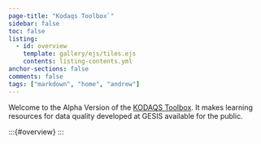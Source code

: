 ```yaml
---
page-title: "Kodaqs Toolbox`"
sidebar: false
toc: false
listing:
  - id: overview
    template: gallery/ejs/tiles.ejs
    contents: listing-contents.yml
anchor-sections: false
comments: false
tags: ["markdown", "home", "andrew"]
---
```


Welcome to the Alpha Version of the [KODAQS Toolbox](https://www.gesis.org/forschung/drittmittelprojekte/projektseite-kodaqs). It makes learning resources for data quality developed at GESIS available for the public.

:::{#overview}
:::
